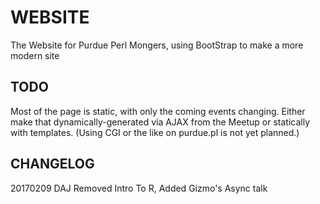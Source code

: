 # WEBSITE

The Website for Purdue Perl Mongers, using BootStrap to make a more modern site

## TODO

Most of the page is static, with only the coming events changing. Either make 
that dynamically-generated via AJAX from the Meetup or statically with templates.
(Using CGI or the like on purdue.pl is not yet planned.)

## CHANGELOG

20170209 DAJ Removed Intro To R, Added Gizmo's Async talk
